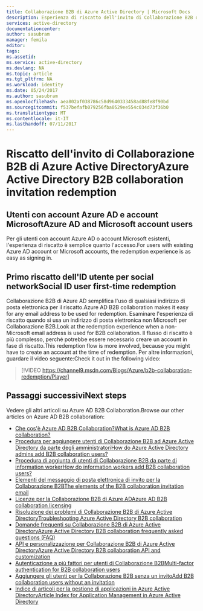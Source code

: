 ```yaml
---
title: Collaborazione B2B di Azure Active Directory | Microsoft Docs
description: Esperienza di riscatto dell'invito di Collaborazione B2B di Azure Active Directory
services: active-directory
documentationcenter: 
author: sasubram
manager: femila
editor: 
tags: 
ms.assetid: 
ms.service: active-directory
ms.devlang: NA
ms.topic: article
ms.tgt_pltfrm: NA
ms.workload: identity
ms.date: 05/24/2017
ms.author: sasubram
ms.openlocfilehash: aea802af038786c58d9640333458ad88fe8f90bd
ms.sourcegitcommit: f537befafb079256fba0529ee554c034d73f36b0
ms.translationtype: MT
ms.contentlocale: it-IT
ms.lasthandoff: 07/11/2017
---
```

# <a name="azure-active-directory-b2b-collaboration-invitation-redemption"></a><span data-ttu-id="ae023-103">Riscatto dell'invito di Collaborazione B2B di Azure Active Directory</span><span class="sxs-lookup"><span data-stu-id="ae023-103">Azure Active Directory B2B collaboration invitation redemption</span></span>

## <a name="azure-ad-and-microsoft-account-users"></a><span data-ttu-id="ae023-104">Utenti con account Azure AD e account Microsoft</span><span class="sxs-lookup"><span data-stu-id="ae023-104">Azure AD and Microsoft account users</span></span>
<span data-ttu-id="ae023-105">Per gli utenti con account Azure AD o account Microsoft esistenti, l'esperienza di riscatto è semplice quanto l'accesso.</span><span class="sxs-lookup"><span data-stu-id="ae023-105">For users with existing Azure AD account or Microsoft accounts, the redemption experience is as easy as signing in.</span></span>

## <a name="social-id-user-first-time-redemption"></a><span data-ttu-id="ae023-106">Primo riscatto dell'ID utente per social network</span><span class="sxs-lookup"><span data-stu-id="ae023-106">Social ID user first-time redemption</span></span>
<span data-ttu-id="ae023-107">Collaborazione B2B di Azure AD semplifica l'uso di qualsiasi indirizzo di posta elettronica per il riscatto.</span><span class="sxs-lookup"><span data-stu-id="ae023-107">Azure AD B2B collaboration makes it easy for any email address to be used for redemption.</span></span> <span data-ttu-id="ae023-108">Esaminare l'esperienza di riscatto quando si usa un indirizzo di posta elettronica non Microsoft per Collaborazione B2B.</span><span class="sxs-lookup"><span data-stu-id="ae023-108">Look at the redemption experience when a non-Microsoft email address is used for B2B collaboration.</span></span> <span data-ttu-id="ae023-109">Il flusso di riscatto è più complesso, perché potrebbe essere necessario creare un account in fase di riscatto.</span><span class="sxs-lookup"><span data-stu-id="ae023-109">This redemption flow is more involved, because you might have to create an account at the time of redemption.</span></span> <span data-ttu-id="ae023-110">Per altre informazioni, guardare il video seguente:</span><span class="sxs-lookup"><span data-stu-id="ae023-110">Check it out in the following video:</span></span>

> [!VIDEO https://channel9.msdn.com/Blogs/Azure/b2b-collaboration-redemption/Player]
> 

## <a name="next-steps"></a><span data-ttu-id="ae023-111">Passaggi successivi</span><span class="sxs-lookup"><span data-stu-id="ae023-111">Next steps</span></span>

<span data-ttu-id="ae023-112">Vedere gli altri articoli su Azure AD B2B Collaboration.</span><span class="sxs-lookup"><span data-stu-id="ae023-112">Browse our other articles on Azure AD B2B collaboration:</span></span>

* [<span data-ttu-id="ae023-113">Che cos'è Azure AD B2B Collaboration?</span><span class="sxs-lookup"><span data-stu-id="ae023-113">What is Azure AD B2B collaboration?</span></span>](active-directory-b2b-what-is-azure-ad-b2b.md)
* [<span data-ttu-id="ae023-114">Procedura per aggiungere utenti di Collaborazione B2B ad Azure Active Directory da parte degli amministratori</span><span class="sxs-lookup"><span data-stu-id="ae023-114">How do Azure Active Directory admins add B2B collaboration users?</span></span>](active-directory-b2b-admin-add-users.md)
* [<span data-ttu-id="ae023-115">Procedura di aggiunta di utenti di Collaborazione B2B da parte di information worker</span><span class="sxs-lookup"><span data-stu-id="ae023-115">How do information workers add B2B collaboration users?</span></span>](active-directory-b2b-iw-add-users.md)
* [<span data-ttu-id="ae023-116">Elementi del messaggio di posta elettronica di invito per la Collaborazione B2B</span><span class="sxs-lookup"><span data-stu-id="ae023-116">The elements of the B2B collaboration invitation email</span></span>](active-directory-b2b-invitation-email.md)
* [<span data-ttu-id="ae023-117">Licenze per la Collaborazione B2B di Azure AD</span><span class="sxs-lookup"><span data-stu-id="ae023-117">Azure AD B2B collaboration licensing</span></span>](active-directory-b2b-licensing.md)
* [<span data-ttu-id="ae023-118">Risoluzione dei problemi di Collaborazione B2B di Azure Active Directory</span><span class="sxs-lookup"><span data-stu-id="ae023-118">Troubleshooting Azure Active Directory B2B collaboration</span></span>](active-directory-b2b-troubleshooting.md)
* [<span data-ttu-id="ae023-119">Domande frequenti su Collaborazione B2B di Azure Active Directory</span><span class="sxs-lookup"><span data-stu-id="ae023-119">Azure Active Directory B2B collaboration frequently asked questions (FAQ)</span></span>](active-directory-b2b-faq.md)
* [<span data-ttu-id="ae023-120">API e personalizzazione per Collaborazione B2B di Azure Active Directory</span><span class="sxs-lookup"><span data-stu-id="ae023-120">Azure Active Directory B2B collaboration API and customization</span></span>](active-directory-b2b-api.md)
* [<span data-ttu-id="ae023-121">Autenticazione a più fattori per utenti di Collaborazione B2B</span><span class="sxs-lookup"><span data-stu-id="ae023-121">Multi-factor authentication for B2B collaboration users</span></span>](active-directory-b2b-mfa-instructions.md)
* [<span data-ttu-id="ae023-122">Aggiungere gli utenti per la Collaborazione B2B senza un invito</span><span class="sxs-lookup"><span data-stu-id="ae023-122">Add B2B collaboration users without an invitation</span></span>](active-directory-b2b-add-user-without-invite.md)
* [<span data-ttu-id="ae023-123">Indice di articoli per la gestione di applicazioni in Azure Active Directory</span><span class="sxs-lookup"><span data-stu-id="ae023-123">Article Index for Application Management in Azure Active Directory</span></span>](active-directory-apps-index.md)
